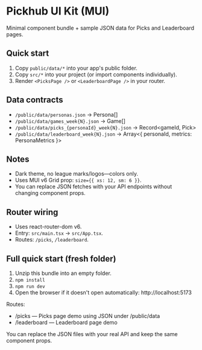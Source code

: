 # Pickhub UI Kit (MUI)
Minimal component bundle + sample JSON data for Picks and Leaderboard pages.

## Quick start
1. Copy `public/data/*` into your app's public folder.
2. Copy `src/*` into your project (or import components individually).
3. Render `<PicksPage />` or `<LeaderboardPage />` in your router.

## Data contracts
- `/public/data/personas.json` → Persona[]
- `/public/data/games_week{N}.json` → Game[]
- `/public/data/picks_{personaId}_week{N}.json` → Record<gameId, Pick>
- `/public/data/leaderboard_week{N}.json` → Array<{ personaId, metrics: PersonaMetrics }>

## Notes
- Dark theme, no league marks/logos—colors only.
- Uses MUI v6 Grid prop: `size={{ xs: 12, sm: 6 }}`.
- You can replace JSON fetches with your API endpoints without changing component props.

## Router wiring
- Uses react-router-dom v6.
- Entry: `src/main.tsx` → `src/App.tsx`.
- Routes: `/picks`, `/leaderboard`.


## Full quick start (fresh folder)
1. Unzip this bundle into an empty folder.
2. `npm install`
3. `npm run dev`
4. Open the browser if it doesn't open automatically: http://localhost:5173

Routes:
- /picks — Picks page demo using JSON under /public/data
- /leaderboard — Leaderboard page demo

You can replace the JSON files with your real API and keep the same component props.
